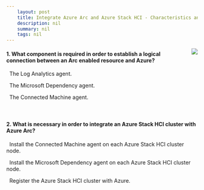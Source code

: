 ```yaml
---
    layout: post
    title: Integrate Azure Arc and Azure Stack HCI - Characteristics and capabilities of Azure Arc
    description: nil
    summary: nil
    tags: nil
---
```



 <a target="_blank" href="https://docs.microsoft.com/en-us/learn/modules/stack-hci-arc-integration/2-azure-arc-capabilities/"><i class="fas fa-external-link-alt"></i> </a>
 <img align="right" src="https://docs.microsoft.com/en-us/learn/achievements/stack-hci-arc-integration.svg">
####  1. What component is required in order to establish a logical connection between an Arc enabled resource and Azure?


<i class='far fa-square'></i> &nbsp;&nbsp;The Log Analytics agent.

<i class='far fa-square'></i> &nbsp;&nbsp;The Microsoft Dependency agent.

<i class='fas fa-check-square' style='color: Dodgerblue;'></i> &nbsp;&nbsp;The Connected Machine agent.
<br />
<br />
<br />

####  2. What is necessary in order to integrate an Azure Stack HCI cluster with Azure Arc?


<i class='far fa-square'></i> &nbsp;&nbsp;Install the Connected Machine agent on each Azure Stack HCI cluster node.

<i class='far fa-square'></i> &nbsp;&nbsp;Install the Microsoft Dependency agent on each Azure Stack HCI cluster node.

<i class='fas fa-check-square' style='color: Dodgerblue;'></i> &nbsp;&nbsp;Register the Azure Stack HCI cluster with Azure.
<br />
<br />
<br />
